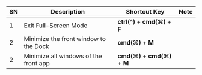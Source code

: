 
| SN | Description | Shortcut Key | Note |
| -- | ----------- | ----------- | --------------- |
| 1 | Exit Full-Screen Mode | **ctrl(^)** + **cmd(⌘)** + **F** |  |
| 2 | Minimize the front window to the Dock | **cmd(⌘)** + **M** |  |
| 2 | Minimize all windows of the front app | **cmd(⌘)** + **cmd(⌘)** + **M** |  |
